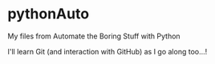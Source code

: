 # pythonAuto
My files from Automate the Boring Stuff with Python

I'll learn Git (and interaction with GitHub) as I go along too...!
